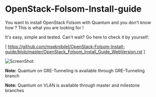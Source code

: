 OpenStack-Folsom-Install-guide
==============================

You want to install OpenStack Folsom with Quantum and you don't know how ?
This is what you are looking for !

It's easy, simple and tested. Can't wait? Go here to check it by yourself: 

[ https://github.com/mseknibilel/OpenStack-Folsom-Install-guide/blob/master/OpenStack_Folsom_Install_Guide_WebVersion.rst ]

![ScreenShot](http://i.imgur.com/hyeAT.jpg)

**Note:** Quantum on GRE-Tunneling is available through GRE-Tunneling branch

**Note:** Quantum on VLAN is available through master and milestone branches

